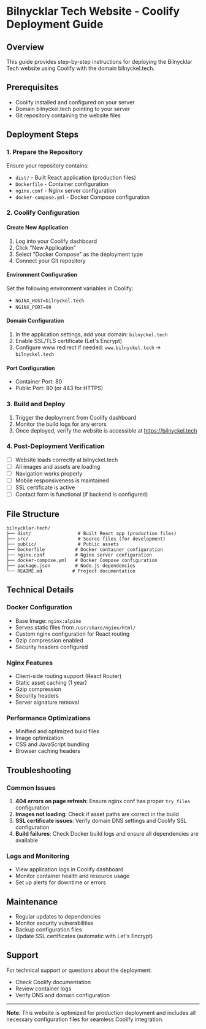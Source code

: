 # Bilnycklar Tech Website - Coolify Deployment Guide

## Overview
This guide provides step-by-step instructions for deploying the Bilnycklar Tech website using Coolify with the domain bilnyckel.tech.

## Prerequisites
- Coolify installed and configured on your server
- Domain bilnyckel.tech pointing to your server
- Git repository containing the website files

## Deployment Steps

### 1. Prepare the Repository
Ensure your repository contains:
- `dist/` - Built React application (production files)
- `Dockerfile` - Container configuration
- `nginx.conf` - Nginx server configuration
- `docker-compose.yml` - Docker Compose configuration

### 2. Coolify Configuration

#### Create New Application
1. Log into your Coolify dashboard
2. Click "New Application"
3. Select "Docker Compose" as the deployment type
4. Connect your Git repository

#### Environment Configuration
Set the following environment variables in Coolify:
- `NGINX_HOST=bilnyckel.tech`
- `NGINX_PORT=80`

#### Domain Configuration
1. In the application settings, add your domain: `bilnyckel.tech`
2. Enable SSL/TLS certificate (Let's Encrypt)
3. Configure www redirect if needed: `www.bilnyckel.tech` → `bilnyckel.tech`

#### Port Configuration
- Container Port: 80
- Public Port: 80 (or 443 for HTTPS)

### 3. Build and Deploy
1. Trigger the deployment from Coolify dashboard
2. Monitor the build logs for any errors
3. Once deployed, verify the website is accessible at https://bilnyckel.tech

### 4. Post-Deployment Verification
- [ ] Website loads correctly at bilnyckel.tech
- [ ] All images and assets are loading
- [ ] Navigation works properly
- [ ] Mobile responsiveness is maintained
- [ ] SSL certificate is active
- [ ] Contact form is functional (if backend is configured)

## File Structure
```
bilnycklar-tech/
├── dist/                 # Built React app (production files)
├── src/                  # Source files (for development)
├── public/               # Public assets
├── Dockerfile           # Docker container configuration
├── nginx.conf           # Nginx server configuration
├── docker-compose.yml   # Docker Compose configuration
├── package.json         # Node.js dependencies
└── README.md           # Project documentation
```

## Technical Details

### Docker Configuration
- Base Image: `nginx:alpine`
- Serves static files from `/usr/share/nginx/html/`
- Custom nginx configuration for React routing
- Gzip compression enabled
- Security headers configured

### Nginx Features
- Client-side routing support (React Router)
- Static asset caching (1 year)
- Gzip compression
- Security headers
- Server signature removal

### Performance Optimizations
- Minified and optimized build files
- Image optimization
- CSS and JavaScript bundling
- Browser caching headers

## Troubleshooting

### Common Issues
1. **404 errors on page refresh**: Ensure nginx.conf has proper `try_files` configuration
2. **Images not loading**: Check if asset paths are correct in the build
3. **SSL certificate issues**: Verify domain DNS settings and Coolify SSL configuration
4. **Build failures**: Check Docker build logs and ensure all dependencies are available

### Logs and Monitoring
- View application logs in Coolify dashboard
- Monitor container health and resource usage
- Set up alerts for downtime or errors

## Maintenance
- Regular updates to dependencies
- Monitor security vulnerabilities
- Backup configuration files
- Update SSL certificates (automatic with Let's Encrypt)

## Support
For technical support or questions about the deployment:
- Check Coolify documentation
- Review container logs
- Verify DNS and domain configuration

---

**Note**: This website is optimized for production deployment and includes all necessary configuration files for seamless Coolify integration.

